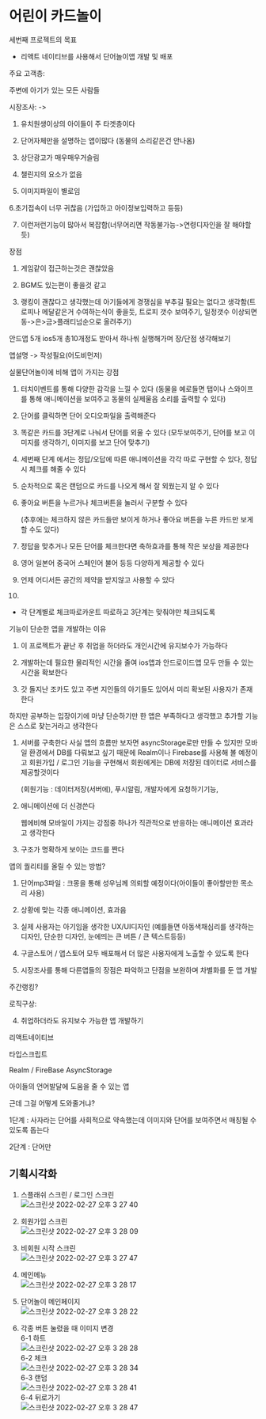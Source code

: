 # 어린이 카드놀이
세번째 프로젝트의 목표

- 리액트 네이티브를 사용해서 단어놀이앱 개발 및 배포



주요 고객층:

주변에 아기가 있는 모든 사람들



시장조사: -> 

1. 유치원생이상의 아이들이 주 타겟층이다

2. 단어자체만을 설명하는 앱이많다 (동물의 소리같은건 안나옴)

3. 상단광고가 매우매우거슬림

4. 챌린지의 요소가 없음

5. 이미지파일이 별로임

6.초기접속이 너무 귀찮음 (가입하고 아이정보입력하고 등등)

7. 이런저런기능이 많아서 복잡함(너무어리면 작동불가능->연령디자인을 잘 해야할듯)﻿



장점﻿

1. 게임같이 접근하는것은 괜찮았음﻿

2. BGM도 있는편이 좋을것 같고

3. 랭킹이 괜찮다고 생각했는데 아기들에게 경쟁심을 부추길 필요는 없다고 생각함(트로피나 메달같은거 수여하는식이 좋을듯, 트로피 갯수 보여주기, 일정갯수 이상되면 동->은>금>플래티넘순으로 올려주기)



안드앱 5개 ios5개 총10개정도 받아서 하나씪 실행해가며 장/단점 생각해보기

앱설명 -> 작성필요(어도비먼저)

실물단어놀이에 비해 앱이 가지는 강점

1. 터치이벤트를 통해 다양한 감각을 느낄 수 있다
   (동물을 예로들면 탭이나 스와이프를 통해 애니메이션을 보여주고 동물의 실제울음 소리를 출력할 수 있다)
2. 단어를 클릭하면 단어 오디오파일을 출력해준다

3. 똑같은 카드를 3단계로 나눠서 단어를 외울 수 있다
    (모두보여주기, 단어를 보고 이미지를 생각하기, 이미지를 보고 단어 맞추기)

4. 세번째 단계 에서는 정답/오답에 따른 애니메이션을 각각 따로 구현할 수 있다, 정답시 체크를 해줄 수 있다

5. 순차적으로 혹은 랜덤으로 카드를 나오게 해서 잘 외웠는지 알 수 있다

6. 좋아요 버튼을 누르거나 체크버튼을 눌러서 구분할 수 있다

    (추후에는 체크하지 않은 카드들만 보이게 하거나 좋아요 버튼을 누른 카드만 보게 할 수도 있다)

7. 정답을 맞추거나 모든 단어를 체크한다면 축하효과를 통해 작은 보상을 제공한다

8. 영어 일본어 중국어 스페인어 불어 등등 다양하게 제공할 수 있다

9. 언제 어디서든 공간의 제약을 받지않고 사용할 수 있다

10. 

* 각 단계별로 체크따로카운트 따로하고 3단계는 맞춰야만 체크되도록



기능이 단순한 앱을 개발하는 이유

1. 이 프로젝트가 끝난 후 취업을 하더라도 개인시간에 유지보수가 가능하다

2. 개발하는데 필요한 물리적인 시간을 줄여 ios앱과 안드로이드앱 모두 만들 수 있는 시간을 확보한다

3. 갓 돌지난 조카도 있고 주변 지인들의 아기들도 있어서 미리 확보된 사용자가 존재한다



하지만 공부하는 입장이기에 마냥 단순하기만 한 앱은 부족하다고 생각했고 추가할 기능은 스스로 찾는거라고 생각한다

1. 서버를 구축한다
   사실 앱의 흐름만 보자면 asyncStorage로만 만들 수 있지만
   모바일 환경에서 DB를 다뤄보고 싶기 때문에 Realm이나 Firebase를 사용해 볼 예정이고
   회원가입 / 로그인 기능을 구현해서 회원에게는 DB에 저장된 데이터로 서비스를 제공할것이다

   (회원기능 : 데이터저장(서버에), 푸시알림, 개발자에게 요청하기기능, 

2. 애니메이션에 더 신경쓴다

   웹에비해 모바일이 가지는 강점중 하나가 직관적으로 반응하는 애니메이션 효과라고 생각한다

3. 구조가 명확하게 보이는 코드를 짠다



앱의 퀄리티를 올릴 수 있는 방법?

1. 단어mp3파일 : 크몽을 통해 성우님께 의뢰할 예정이다(아이들이 좋아할만한 목소리 사용)

2. 상황에 맞는 각종 애니메이션, 효과음

3. 실제 사용자는 아기임을 생각한 UX/UI디자인
   (예를들면 아동색채심리를 생각하는 디자인, 단순한 디자인, 눈에띄는  큰 버튼 / 큰 텍스트등등)

4. 구글스토어 / 앱스토어 모두 배포해서 더 많은 사용자에게 노출할 수 있도록 한다

5. 시장조사를 통해 다른앱들의 장점은 파악하고 단점을 보완하며 차별화를 둔 앱 개발



주간랭킹?







로직구상: 











4. 취업하더라도 유지보수 가능한 앱 개발하기



리액트네이티브

타입스크립트

Realm / FireBase
AsyncStorage



아이들의 언어발달에 도움을 줄 수 있는 앱

근데 그걸 어떻게 도와줄거냐?

1단계 : 사자라는 단어를 사회적으로 약속했는데 이미지와 단어를 보여주면서 매칭될 수있도록 돕는다

2단계 : 단어만



## 기획시각화

1. 스플래쉬 스크린 / 로그인 스크린  
![스크린샷 2022-02-27 오후 3 27 40](https://user-images.githubusercontent.com/81023768/155871234-0f408fdb-0abd-4880-a52e-8be2c3259db1.png)  

2. 회원가입 스크린  
![스크린샷 2022-02-27 오후 3 28 09](https://user-images.githubusercontent.com/81023768/155871250-c818f01d-4077-468b-8feb-6854db747e63.png)  

3. 비회원 시작 스크린  
![스크린샷 2022-02-27 오후 3 27 47](https://user-images.githubusercontent.com/81023768/155871263-3aa3f42c-9671-47e6-b02d-4741403f5076.png)  

4. 메인메뉴  
![스크린샷 2022-02-27 오후 3 28 17](https://user-images.githubusercontent.com/81023768/155871271-e86e2968-e89b-4def-b207-e32c3974ddcd.png)  

5. 단어놀이 메인페이지  
![스크린샷 2022-02-27 오후 3 28 22](https://user-images.githubusercontent.com/81023768/155871278-dc08c29b-c103-4156-b14b-7887f2a6d7a2.png)  


6. 각종 버튼 눌렸을 때 이미지 변경    
6-1 하트  
![스크린샷 2022-02-27 오후 3 28 28](https://user-images.githubusercontent.com/81023768/155871288-dd603602-d541-4cd8-a78a-e85b9b1c7ac0.png)  
6-2 체크   
![스크린샷 2022-02-27 오후 3 28 34](https://user-images.githubusercontent.com/81023768/155871293-ea4ea5d7-fddf-4133-9936-858dfa12d03c.png)  
6-3 랜덤  
![스크린샷 2022-02-27 오후 3 28 41](https://user-images.githubusercontent.com/81023768/155871301-7d7c8c7c-77be-4bc8-bfa7-2b4527a12acf.png)  
6-4 뒤로가기  
![스크린샷 2022-02-27 오후 3 28 47](https://user-images.githubusercontent.com/81023768/155871304-d5fc8999-f1fc-4890-8048-c7b92511e075.png)  









